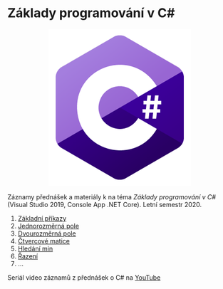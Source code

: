 # Základy programování v C#

<p align="center">
<img src="https://github.com/PetrVobornik/prednasky/raw/master/ZakladyCs/theme.png" alt="C#" width="320" />
</p>


Záznamy přednášek a materiály k na téma *Základy programování v C#* (Visual Studio 2019, Console App .NET Core).
Letní semestr 2020.


1. [Základní příkazy](https://github.com/PetrVobornik/prednasky/tree/master/ZakladyCs/01-ZakladniPrikazy)
1. [Jednorozměrná pole](https://github.com/PetrVobornik/prednasky/tree/master/ZakladyCs/02-Posloupnosti)
1. [Dvourozměrná pole](https://github.com/PetrVobornik/prednasky/tree/master/ZakladyCs/03-Matice)
1. [Čtvercové matice](https://github.com/PetrVobornik/prednasky/tree/master/ZakladyCs/04-CtvercoveMatice)
1. [Hledání min](https://github.com/PetrVobornik/prednasky/tree/master/ZakladyCs/05-HledaniMin)
1. [Řazení](https://github.com/PetrVobornik/prednasky/tree/master/ZakladyCs/06-Razeni)
1. ...

Seriál video záznamů z přednášek o C# na [YouTube](https://www.youtube.com/playlist?list=PLxTqV9i8bnb8tanSMrno74A4tvOF7eIqT)